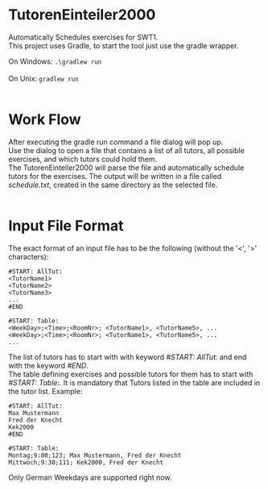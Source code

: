 # TutorenEinteiler2000
Automatically Schedules exercises for SWT1.<br />
This project uses Gradle, to start the tool just use the gradle wrapper.

On Windows: `.\gradlew run`
<br />
<br />
On Unix: `gradlew run`
<br />
<br />
# Work Flow
After executing the gradle run command a file dialog will pop up.<br />
Use the dialog to open a file that contains a list of all tutors, all possible exercises, and which tutors could hold them.<br />
The TutorenEinteiler2000 will parse the file and automatically schedule tutors for the exercises. The output will be written in a file called *schedule.txt*, created in the same directory as the selected file.
<br />
<br />
# Input File Format
The exact format of an input file has to be the following (without the '<', '>' characters):
```
#START: AllTut:
<TutorName1>
<TutorName2>
<TutorName3>
...
#END

#START: Table:
<WeekDay>;<Time>;<RoomNr>; <TutorName1>, <TutorName5>, ...
<WeekDay>;<Time>;<RoomNr>; <TutorName1>, <TutorName5>, ... 
...
```
The list of tutors has to start with with keyword *#START: AllTut:* and end with the keyword *#END*.<br />
The table defining exercises and possible tutors for them has to start with *#START: Table:*.
It is mandatory that Tutors listed in the table are included in the tutor list.
Example:
```
#START: AllTut:
Max Mustermann
Fred der Knecht
Kek2000
#END

#START: Table:
Montag;9:00;123; Max Mustermann, Fred der Knecht
Mittwoch;9:30;111; Kek2000, Fred der Knecht
```
Only German Weekdays are supported right now.
